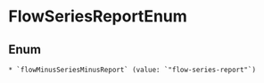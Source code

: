 
# FlowSeriesReportEnum

## Enum


    * `flowMinusSeriesMinusReport` (value: `"flow-series-report"`)



